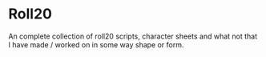# Roll20
An complete collection of roll20 scripts, character sheets and what not that I have made / worked on in some way shape or form.
